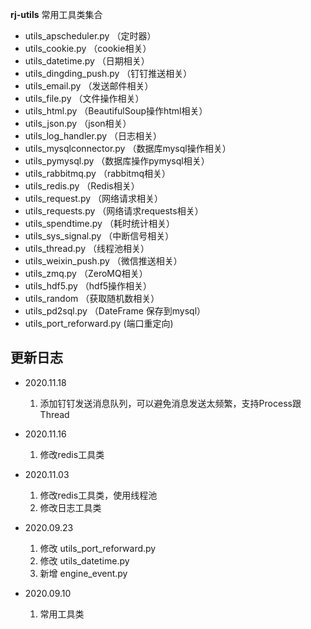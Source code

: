 **rj-utils**
常用工具类集合
 - utils_apscheduler.py （定时器）
 - utils_cookie.py （cookie相关）
 - utils_datetime.py （日期相关）
 - utils_dingding_push.py （钉钉推送相关）
 - utils_email.py （发送邮件相关）
 - utils_file.py （文件操作相关）
 - utils_html.py （BeautifulSoup操作html相关）
 - utils_json.py （json相关）
 - utils_log_handler.py （日志相关）
 - utils_mysqlconnector.py （数据库mysql操作相关）
 - utils_pymysql.py （数据库操作pymysql相关）
 - utils_rabbitmq.py （rabbitmq相关）
 - utils_redis.py （Redis相关）
 - utils_request.py （网络请求相关）
 - utils_requests.py （网络请求requests相关）
 - utils_spendtime.py （耗时统计相关）
 - utils_sys_signal.py （中断信号相关）
 - utils_thread.py （线程池相关）
 - utils_weixin_push.py （微信推送相关）
 - utils_zmq.py （ZeroMQ相关）
 - utils_hdf5.py （hdf5操作相关）
 - utils_random （获取随机数相关）
 - utils_pd2sql.py （DateFrame 保存到mysql）
 - utils_port_reforward.py (端口重定向)

## 更新日志
- 2020.11.18
    1) 添加钉钉发送消息队列，可以避免消息发送太频繁，支持Process跟Thread

- 2020.11.16
    1) 修改redis工具类

- 2020.11.03
    1) 修改redis工具类，使用线程池
    2) 修改日志工具类
    
- 2020.09.23
    1) 修改 utils_port_reforward.py
    2) 修改 utils_datetime.py
    3) 新增 engine_event.py

- 2020.09.10
    1) 常用工具类
